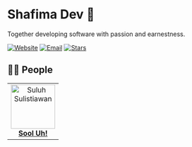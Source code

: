 # Shafima Dev :rocket:

Together developing software with passion and earnestness.

[![Website](https://img.shields.io/website?label=Website&logo=google-chrome&style=for-the-badge&down_color=lightgrey&down_message=Down&up_color=blue&up_message=Up&url=https%3A%2F%2Fsdev.web.id)](https://sdev.web.id)
[![Email](https://img.shields.io/badge/Email-%23c71610.svg?&style=for-the-badge&logo=gmail&logoColor=white)](mailto:touch@sdev.web.id)
[![Stars](https://img.shields.io/github/stars/sProDev?label=Stars&logo=github&style=for-the-badge)](https://github.com/sProDev)

## :technologist: People

<table>
  <tr>
    <td align="center">
      <a href="https://github.com/sooluh">
        <img src="https://github.com/sooluh.png" width="100px" alt="Suluh Sulistiawan"/>
        <br/>
        <strong title="Suluh Sulistiawan">Sool Uh!</strong>
      </a>
    </td>
  </tr>
</table>
